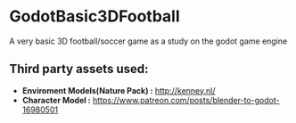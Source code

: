 # GodotBasic3DFootball
A very basic 3D football/soccer game as a study on the godot game engine 

## Third party assets used:
* **Enviroment Models(Nature Pack) :** http://kenney.nl/
* **Character Model :** https://www.patreon.com/posts/blender-to-godot-16980501
